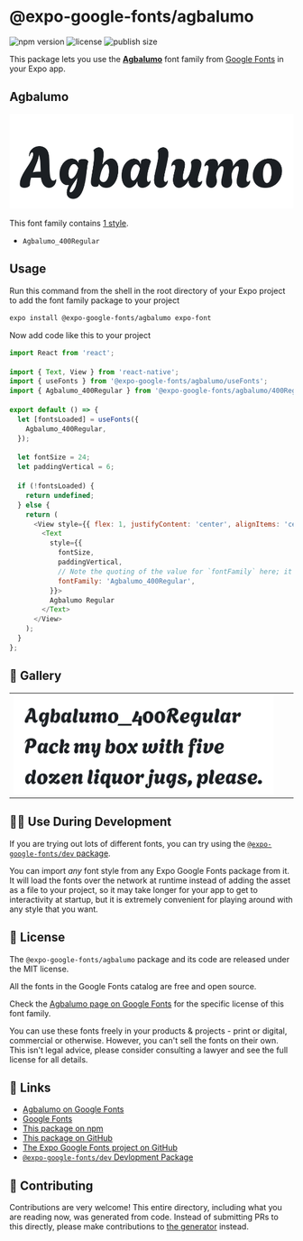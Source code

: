 # @expo-google-fonts/agbalumo

![npm version](https://flat.badgen.net/npm/v/@expo-google-fonts/agbalumo)
![license](https://flat.badgen.net/github/license/expo/google-fonts)
![publish size](https://flat.badgen.net/packagephobia/install/@expo-google-fonts/agbalumo)

This package lets you use the [**Agbalumo**](https://fonts.google.com/specimen/Agbalumo) font family from [Google Fonts](https://fonts.google.com/) in your Expo app.

## Agbalumo

![Agbalumo](./font-family.png)

This font family contains [1 style](#-gallery).

- `Agbalumo_400Regular`

## Usage

Run this command from the shell in the root directory of your Expo project to add the font family package to your project
```sh
expo install @expo-google-fonts/agbalumo expo-font
```

Now add code like this to your project
```js
import React from 'react';

import { Text, View } from 'react-native';
import { useFonts } from '@expo-google-fonts/agbalumo/useFonts';
import { Agbalumo_400Regular } from '@expo-google-fonts/agbalumo/400Regular';

export default () => {
  let [fontsLoaded] = useFonts({
    Agbalumo_400Regular,
  });

  let fontSize = 24;
  let paddingVertical = 6;

  if (!fontsLoaded) {
    return undefined;
  } else {
    return (
      <View style={{ flex: 1, justifyContent: 'center', alignItems: 'center' }}>
        <Text
          style={{
            fontSize,
            paddingVertical,
            // Note the quoting of the value for `fontFamily` here; it expects a string!
            fontFamily: 'Agbalumo_400Regular',
          }}>
          Agbalumo Regular
        </Text>
      </View>
    );
  }
};

```

## 🔡 Gallery


||||
|-|-|-|
|![Agbalumo_400Regular](.//400Regular/Agbalumo_400Regular.ttf.png)||||


## 👩‍💻 Use During Development

If you are trying out lots of different fonts, you can try using the [`@expo-google-fonts/dev` package](https://github.com/expo/google-fonts/tree/master/font-packages/dev#readme).

You can import *any* font style from any Expo Google Fonts package from it. It will load the fonts
over the network at runtime instead of adding the asset as a file to your project, so it may take longer
for your app to get to interactivity at startup, but it is extremely convenient
for playing around with any style that you want.

## 📖 License

The `@expo-google-fonts/agbalumo` package and its code are released under the MIT license.

All the fonts in the Google Fonts catalog are free and open source.

Check the [Agbalumo page on Google Fonts](https://fonts.google.com/specimen/Agbalumo) for the specific license of this font family.

You can use these fonts freely in your products & projects - print or digital, commercial or otherwise. However, you can't sell the fonts on their own. This isn't legal advice, please consider consulting a lawyer and see the full license for all details.

## 🔗 Links

- [Agbalumo on Google Fonts](https://fonts.google.com/specimen/Agbalumo)
- [Google Fonts](https://fonts.google.com/)
- [This package on npm](https://www.npmjs.com/package/@expo-google-fonts/agbalumo)
- [This package on GitHub](https://github.com/expo/google-fonts/tree/master/font-packages/agbalumo)
- [The Expo Google Fonts project on GitHub](https://github.com/expo/google-fonts)
- [`@expo-google-fonts/dev` Devlopment Package](https://github.com/expo/google-fonts/tree/master/font-packages/dev)

## 🤝 Contributing

Contributions are very welcome! This entire directory, including what you are reading now, was generated from code. Instead of submitting PRs to this directly, please make contributions to [the generator](https://github.com/expo/google-fonts/tree/master/packages/generator) instead.

